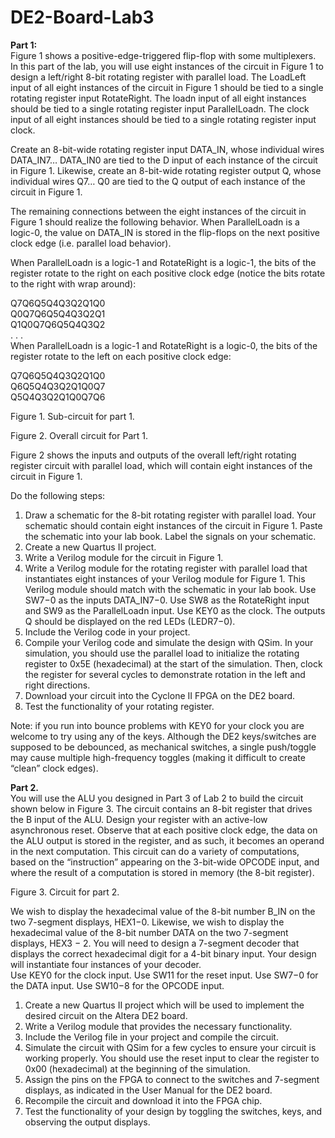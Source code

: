 # DE2-Board-Lab3
**Part 1:**  
Figure 1 shows a positive-edge-triggered flip-flop with some multiplexers. In this part of the lab, you will use eight instances of the circuit in Figure 1 to design a left/right 8-bit rotating register with parallel load. The LoadLeft input of all eight instances of the circuit in Figure 1 should be tied to a single rotating register input RotateRight. The loadn input of all eight instances should be tied to a single rotating register input ParallelLoadn. The clock input of all eight instances should be tied to a single rotating register input clock.  

Create an 8-bit-wide rotating register input DATA_IN, whose individual wires DATA_IN7… DATA_IN0 are tied to the D input of each instance of the circuit in Figure 1. Likewise, create an 8-bit-wide rotating register output Q, whose individual wires Q7… Q0 are tied to the Q output of each instance of the circuit in Figure 1.  

The remaining connections between the eight instances of the circuit in Figure 1 should realize the following behavior. When ParallelLoadn is a logic-0, the value on DATA_IN is stored in the flip-flops on the next positive clock edge (i.e. parallel load behavior).  

When ParallelLoadn is a logic-1 and RotateRight is a logic-1, the bits of the register rotate to the right on each positive clock edge (notice the bits rotate to the right with wrap around):  

  Q7Q6Q5Q4Q3Q2Q1Q0  
  Q0Q7Q6Q5Q4Q3Q2Q1  
  Q1Q0Q7Q6Q5Q4Q3Q2  
  . . .  
When ParallelLoadn is a logic-1 and RotateRight is a logic-0, the bits of the register rotate to the left on each positive clock edge:  

  Q7Q6Q5Q4Q3Q2Q1Q0  
  Q6Q5Q4Q3Q2Q1Q0Q7  
  Q5Q4Q3Q2Q1Q0Q7Q6  


Figure 1. Sub-circuit for part 1.  


Figure 2. Overall circuit for Part 1.  

Figure 2 shows the inputs and outputs of the overall left/right rotating register circuit with parallel load, which will contain eight instances of the circuit in Figure 1.  

Do the following steps:  
1. Draw a schematic for the 8-bit rotating register with parallel load. Your schematic should contain eight instances of the circuit in Figure 1. Paste the schematic into your lab book. Label the signals on your schematic.  
2. Create a new Quartus II project.  
3. Write a Verilog module for the circuit in Figure 1.  
4. Write a Verilog module for the rotating register with parallel load that instantiates eight instances of your Verilog module for Figure 1. This Verilog module should match with the schematic in your lab book. Use SW7−0 as the inputs DATA_IN7−0. Use SW8 as the RotateRight input and SW9 as the ParallelLoadn input. Use KEY0 as the clock. The outputs Q should be displayed on the red LEDs (LEDR7−0).  
5. Include the Verilog code in your project.  
6. Compile your Verilog code and simulate the design with QSim. In your simulation, you should use the parallel load to initialize the rotating register to 0x5E (hexadecimal) at the start of the simulation. Then, clock the register for several cycles to demonstrate rotation in the left and right directions.  
7. Download your circuit into the Cyclone II FPGA on the DE2 board.  
8. Test the functionality of your rotating register.  

Note: if you run into bounce problems with KEY0 for your clock you are welcome to try using any of the keys. Although the DE2 keys/switches are supposed to be debounced, as mechanical switches, a single push/toggle may cause multiple high-frequency toggles (making it difficult to create “clean” clock edges).  

**Part 2.**  
You will use the ALU you designed in Part 3 of Lab 2 to build the circuit shown below in Figure 3. The circuit contains an 8-bit register that drives the B input of the ALU. Design your register with an active-low asynchronous reset. Observe that at each positive clock edge, the data on the ALU output is stored in the register, and as such, it becomes an operand in the next computation. This circuit can do a variety of computations, based on the “instruction” appearing on the 3-bit-wide OPCODE input, and where the result of a computation is stored in memory (the 8-bit register).  


Figure 3. Circuit for part 2.  

We wish to display the hexadecimal value of the 8-bit number B_IN on the two 7-segment displays, HEX1−0. Likewise, we wish to display the hexadecimal value of the 8-bit number DATA on the two 7-segment displays, HEX3 − 2. You will need to design a 7-segment decoder that displays the correct hexadecimal digit for a 4-bit binary input. Your design will instantiate four instances of your decoder.  
Use KEY0 for the clock input. Use SW11 for the reset input. Use SW7−0 for the DATA input. Use SW10−8 for the OPCODE input.  
1. Create a new Quartus II project which will be used to implement the desired circuit on the Altera DE2 board.  
2. Write a Verilog module that provides the necessary functionality.  
3. Include the Verilog file in your project and compile the circuit.  
4. Simulate the circuit with QSim for a few cycles to ensure your circuit is working properly. You should use the reset input to clear the register to 0x00 (hexadecimal) at the beginning of the simulation.  
5. Assign the pins on the FPGA to connect to the switches and 7-segment displays, as indicated in the User Manual for the DE2 board.  
6. Recompile the circuit and download it into the FPGA chip.  
7. Test the functionality of your design by toggling the switches, keys, and observing the output displays.  
